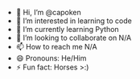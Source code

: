 - 👋 Hi, I’m @capoken
- 👀 I’m interested in learning to code
- 🌱 I’m currently learning Python
- 💞️ I’m looking to collaborate on N/A
- 📫 How to reach me N/A
- 😄 Pronouns: He/Him 
- ⚡ Fun fact: Horses >:)

<!---
capoken/capoken is a ✨ special ✨ repository because its `README.md` (this file) appears on your GitHub profile.
You can click the Preview link to take a look at your changes.
--->
